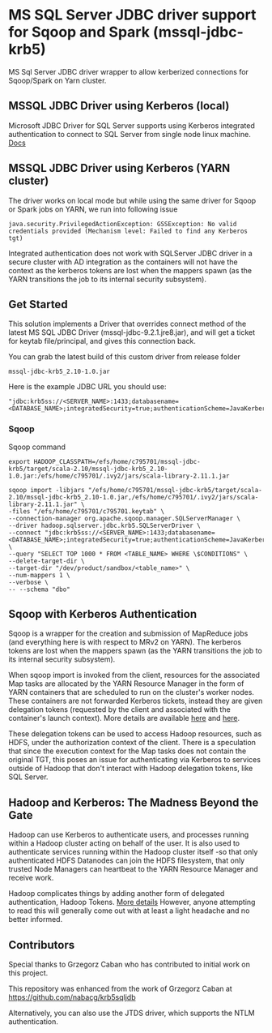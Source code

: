 MS SQL Server JDBC driver support for Sqoop and Spark (mssql-jdbc-krb5)
=======

MS Sql Server JDBC driver wrapper to allow kerberized connections for Sqoop/Spark on Yarn cluster. 

## MSSQL JDBC Driver using Kerberos (local)

Microsoft JDBC Driver for SQL Server supports using Kerberos integrated authentication to connect to SQL Server from single node linux machine.
[Docs](https://docs.microsoft.com/en-us/sql/connect/jdbc/using-kerberos-integrated-authentication-to-connect-to-sql-server?view=sql-server-ver15#using-kerberos-authentication-from-unix-machines-on-the-same-domain)

## MSSQL JDBC Driver using Kerberos (YARN cluster)
The driver works on local mode but while using the same driver for Sqoop or Spark jobs on YARN, we run into following issue

```
java.security.PrivilegedActionException: GSSException: No valid credentials provided (Mechanism level: Failed to find any Kerberos tgt)
```
Integrated authentication does not work with SQLServer JDBC driver in a secure cluster with AD integration as the containers will not have the context as the kerberos tokens are lost when the mappers spawn (as the YARN transitions the job to its internal security subsystem).

## Get Started
This solution implements a Driver that overrides connect method of the latest MS SQL JDBC Driver (mssql-jdbc-9.2.1.jre8.jar), and will get a ticket for keytab file/principal, and gives this connection back.

You can grab the latest build of this custom driver from release folder 

```
mssql-jdbc-krb5_2.10-1.0.jar
```

Here is the example JDBC URL you should use:

```
"jdbc:krb5ss://<SERVER_NAME>:1433;databasename=<DATABASE_NAME>;integratedSecurity=true;authenticationScheme=JavaKerberos;krb5Principal=c795701@LA.CORP.CARGILL.COM;krb5Keytab=/efs/home/c795701/c795701.keytab"
```

### Sqoop

Sqoop command
```
export HADOOP_CLASSPATH=/efs/home/c795701/mssql-jdbc-krb5/target/scala-2.10/mssql-jdbc-krb5_2.10-1.0.jar:/efs/home/c795701/.ivy2/jars/scala-library-2.11.1.jar
```

```
sqoop import -libjars "/efs/home/c795701/mssql-jdbc-krb5/target/scala-2.10/mssql-jdbc-krb5_2.10-1.0.jar,/efs/home/c795701/.ivy2/jars/scala-library-2.11.1.jar" \
-files "/efs/home/c795701/c795701.keytab" \
--connection-manager org.apache.sqoop.manager.SQLServerManager \
--driver hadoop.sqlserver.jdbc.krb5.SQLServerDriver \
--connect "jdbc:krb5ss://<SERVER_NAME>:1433;databasename=<DATABASE_NAME>;integratedSecurity=true;authenticationScheme=JavaKerberos;krb5Principal=c795701@LA.CORP.CARGILL.COM;krb5Keytab=/efs/home/c795701/c795701.keytab" \
--query "SELECT TOP 1000 * FROM <TABLE_NAME> WHERE \$CONDITIONS" \
--delete-target-dir \
--target-dir "/dev/product/sandbox/<table_name>" \
--num-mappers 1 \
--verbose \
-- --schema "dbo"
```

## Sqoop with Kerberos Authentication
Sqoop is a wrapper for the creation and submission of MapReduce jobs (and everything here is with respect to MRv2 on YARN).
The kerberos tokens are lost when the mappers spawn (as the YARN transitions the job to its internal security subsystem).

When sqoop import is invoked from the client, resources for the associated Map tasks are allocated by the YARN Resource Manager in the form of YARN containers that are scheduled to run on the cluster's worker nodes. These containers are not forwarded Kerberos tickets, instead they are given delegation tokens (requested by the client and associated with the container's launch context). More details are available [here](https://github.com/steveloughran/kerberos_and_hadoop/blob/master/sections/hadoop_tokens.md#example) and [here](https://cwiki.apache.org/confluence/pages/viewpage.action?pageId=31822268).

These delegation tokens can be used to access Hadoop resources, such as HDFS, under the authorization context of the client. There is a speculation that since the execution context for the Map tasks does not contain the original TGT, this poses an issue for authenticating via Kerberos to services outside of Hadoop that don't interact with Hadoop delegation tokens, like SQL Server.

## Hadoop and Kerberos: The Madness Beyond the Gate
Hadoop can use Kerberos to authenticate users, and processes running within a Hadoop cluster acting on behalf of the user. It is also used to authenticate services running within the Hadoop cluster itself -so that only authenticated HDFS Datanodes can join the HDFS filesystem, that only trusted Node Managers can heartbeat to the YARN Resource Manager and receive work.

Hadoop complicates things by adding another form of delegated authentication, Hadoop Tokens. [More details](https://steveloughran.gitbooks.io/kerberos_and_hadoop/content/sections/hadoop_tokens.html)
However, anyone attempting to read this will generally come out with at least a light headache and no better informed.


## Contributors
Special thanks to Grzegorz Caban who has contributed to initial work on this project.

This repository was enhanced from the work of Grzegorz Caban at https://github.com/nabacg/krb5sqljdb

Alternatively, you can also use the JTDS driver, which supports the NTLM authentication.
